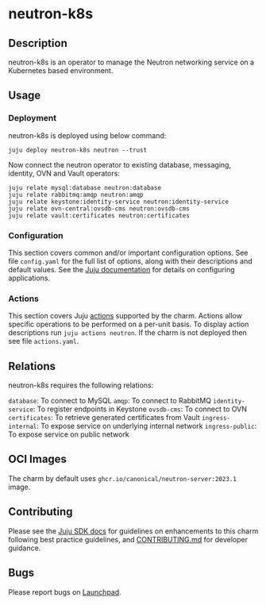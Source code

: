 # neutron-k8s

## Description

neutron-k8s is an operator to manage the Neutron networking service
on a Kubernetes based environment.

## Usage

### Deployment

neutron-k8s is deployed using below command:

    juju deploy neutron-k8s neutron --trust

Now connect the neutron operator to existing database,
messaging, identity, OVN and Vault operators:

    juju relate mysql:database neutron:database
    juju relate rabbitmq:amqp neutron:amqp
    juju relate keystone:identity-service neutron:identity-service
    juju relate ovn-central:ovsdb-cms neutron:ovsdb-cms
    juju relate vault:certificates neutron:certificates

### Configuration

This section covers common and/or important configuration options. See file
`config.yaml` for the full list of options, along with their descriptions and
default values. See the [Juju documentation][juju-docs-config-apps] for details
on configuring applications.

### Actions

This section covers Juju [actions][juju-docs-actions] supported by the charm.
Actions allow specific operations to be performed on a per-unit basis. To
display action descriptions run `juju actions neutron`. If the charm is not
deployed then see file `actions.yaml`.

## Relations

neutron-k8s requires the following relations:

`database`: To connect to MySQL
`amqp`: To connect to RabbitMQ
`identity-service`: To register endpoints in Keystone
`ovsdb-cms`: To connect to OVN
`certificates`: To retrieve generated certificates from Vault
`ingress-internal`: To expose service on underlying internal network
`ingress-public`: To expose service on public network

## OCI Images

The charm by default uses `ghcr.io/canonical/neutron-server:2023.1` image.

## Contributing

Please see the [Juju SDK docs](https://juju.is/docs/sdk) for guidelines
on enhancements to this charm following best practice guidelines, and
[CONTRIBUTING.md](contributors-guide) for developer guidance.

## Bugs

Please report bugs on [Launchpad][lp-bugs-charm-neutron-k8s].

<!-- LINKS -->

[contributors-guide]: https://opendev.org/openstack/charm-neutron-k8s/src/branch/main/CONTRIBUTING.md
[juju-docs-actions]: https://jaas.ai/docs/actions
[juju-docs-config-apps]: https://juju.is/docs/configuring-applications
[lp-bugs-charm-neutron-k8s]: https://bugs.launchpad.net/charm-neutron-k8s/+filebug
